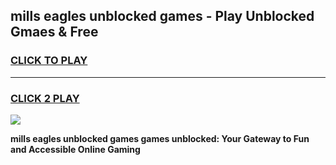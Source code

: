 
## mills eagles unblocked games - Play Unblocked Gmaes & Free
<h3>
<a href="https://news.freeplayer.one?title=mills_eagles_unblocked_games&ref=23F">CLICK TO PLAY</a></h3>
<hr>

<h3>
<a href="https://news.freeplayer.one?title=mills_eagles_unblocked_games&ref=23F">CLICK 2 PLAY</a>
  
</h3>

<a href="https://news.freeplayer.one?title=mills_eagles_unblocked_games&ref=23F/"><img src="https://clearcache.store/games.png"></a>


**mills eagles unblocked games games unblocked: Your Gateway to Fun and Accessible Online Gaming**
